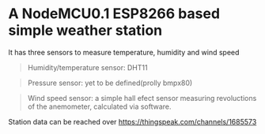 # A NodeMCU0.1 ESP8266 based simple weather station

It has three sensors to measure temperature, humidity and wind speed

> Humidity/temperature sensor: DHT11 

> Pressure sensor: yet to be defined(prolly bmpx80)
 
> Wind speed sensor: a simple hall efect sensor measuring revoluctions of the anemometer, calculated via software.

Station data can be reached over https://thingspeak.com/channels/1685573
